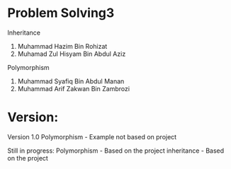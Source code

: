 # Problem Solving3

Inheritance
1) Muhammad Hazim Bin Rohizat 
2) Muhamad Zul Hisyam Bin Abdul Aziz

Polymorphism
1) Muhammad Syafiq Bin Abdul Manan
2) Muhammad Arif Zakwan Bin Zambrozi

# Version:

Version 1.0
Polymorphism - Example not based on project


Still in progress:
Polymorphism - Based on the project
inheritance - Based on the project
